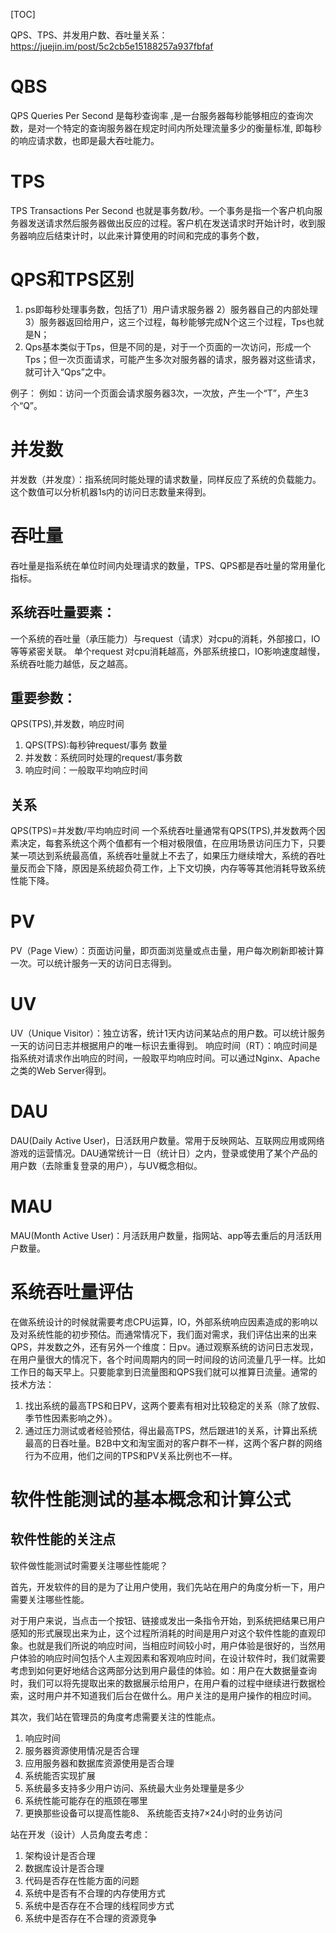 [TOC]

QPS、TPS、并发用户数、吞吐量关系：https://juejin.im/post/5c2cb5e15188257a937fbfaf
# QBS
QPS Queries Per Second  是每秒查询率 ,是一台服务器每秒能够相应的查询次数，是对一个特定的查询服务器在规定时间内所处理流量多少的衡量标准, 即每秒的响应请求数，也即是最大吞吐能力。

# TPS
TPS Transactions Per Second  也就是事务数/秒。一个事务是指一个客户机向服务器发送请求然后服务器做出反应的过程。客户机在发送请求时开始计时，收到服务器响应后结束计时，以此来计算使用的时间和完成的事务个数，

# QPS和TPS区别
 1. ps即每秒处理事务数，包括了1）用户请求服务器  2）服务器自己的内部处理  3）服务器返回给用户，这三个过程，每秒能够完成N个这三个过程，Tps也就是N；
 2. Qps基本类似于Tps，但是不同的是，对于一个页面的一次访问，形成一个Tps；但一次页面请求，可能产生多次对服务器的请求，服务器对这些请求，就可计入“Qps”之中。

例子：
例如：访问一个页面会请求服务器3次，一次放，产生一个“T”，产生3个“Q”。

# 并发数
并发数（并发度）：指系统同时能处理的请求数量，同样反应了系统的负载能力。这个数值可以分析机器1s内的访问日志数量来得到。

# 吞吐量
吞吐量是指系统在单位时间内处理请求的数量，TPS、QPS都是吞吐量的常用量化指标。
## 系统吞吐量要素：
一个系统的吞吐量（承压能力）与request（请求）对cpu的消耗，外部接口，IO等等紧密关联。
单个request 对cpu消耗越高，外部系统接口，IO影响速度越慢，系统吞吐能力越低，反之越高。

## 重要参数：
QPS(TPS),并发数，响应时间
 1. QPS(TPS):每秒钟request/事务 数量
 2. 并发数：系统同时处理的request/事务数
 3. 响应时间：一般取平均响应时间

## 关系
QPS(TPS)=并发数/平均响应时间
一个系统吞吐量通常有QPS(TPS),并发数两个因素决定，每套系统这个两个值都有一个相对极限值，在应用场景访问压力下，只要某一项达到系统最高值，系统吞吐量就上不去了，如果压力继续增大，系统的吞吐量反而会下降，原因是系统超负荷工作，上下文切换，内存等等其他消耗导致系统性能下降。

# PV
PV（Page View）：页面访问量，即页面浏览量或点击量，用户每次刷新即被计算一次。可以统计服务一天的访问日志得到。

# UV
UV（Unique Visitor）：独立访客，统计1天内访问某站点的用户数。可以统计服务一天的访问日志并根据用户的唯一标识去重得到。
响应时间（RT）：响应时间是指系统对请求作出响应的时间，一般取平均响应时间。可以通过Nginx、Apache之类的Web Server得到。

# DAU
DAU(Daily Active User)，日活跃用户数量。常用于反映网站、互联网应用或网络游戏的运营情况。DAU通常统计一日（统计日）之内，登录或使用了某个产品的用户数（去除重复登录的用户），与UV概念相似。

# MAU
MAU(Month Active User)：月活跃用户数量，指网站、app等去重后的月活跃用户数量。

# 系统吞吐量评估
在做系统设计的时候就需要考虑CPU运算，IO，外部系统响应因素造成的影响以及对系统性能的初步预估。而通常情况下，我们面对需求，我们评估出来的出来QPS，并发数之外，还有另外一个维度：日pv。通过观察系统的访问日志发现，在用户量很大的情况下，各个时间周期内的同一时间段的访问流量几乎一样。比如工作日的每天早上。只要能拿到日流量图和QPS我们就可以推算日流量。通常的技术方法：
1. 找出系统的最高TPS和日PV，这两个要素有相对比较稳定的关系（除了放假、季节性因素影响之外）。
2. 通过压力测试或者经验预估，得出最高TPS，然后跟进1的关系，计算出系统最高的日吞吐量。B2B中文和淘宝面对的客户群不一样，这两个客户群的网络行为不应用，他们之间的TPS和PV关系比例也不一样。

# 软件性能测试的基本概念和计算公式
## 软件性能的关注点
软件做性能测试时需要关注哪些性能呢？

首先，开发软件的目的是为了让用户使用，我们先站在用户的角度分析一下，用户需要关注哪些性能。

对于用户来说，当点击一个按钮、链接或发出一条指令开始，到系统把结果已用户感知的形式展现出来为止，这个过程所消耗的时间是用户对这个软件性能的直观印 象。也就是我们所说的响应时间，当相应时间较小时，用户体验是很好的，当然用户体验的响应时间包括个人主观因素和客观响应时间，在设计软件时，我们就需要 考虑到如何更好地结合这两部分达到用户最佳的体验。如：用户在大数据量查询时，我们可以将先提取出来的数据展示给用户，在用户看的过程中继续进行数据检 索，这时用户并不知道我们后台在做什么。用户关注的是用户操作的相应时间。

其次，我们站在管理员的角度考虑需要关注的性能点。
 1. 响应时间
 2. 服务器资源使用情况是否合理
 3. 应用服务器和数据库资源使用是否合理
 4. 系统能否实现扩展
 5. 系统最多支持多少用户访问、系统最大业务处理量是多少
 6. 系统性能可能存在的瓶颈在哪里
 7. 更换那些设备可以提高性能8、 系统能否支持7×24小时的业务访问

站在开发（设计）人员角度去考虑：
 1. 架构设计是否合理
 2. 数据库设计是否合理
 3. 代码是否存在性能方面的问题
 4. 系统中是否有不合理的内存使用方式
 5. 系统中是否存在不合理的线程同步方式
 6. 系统中是否存在不合理的资源竞争